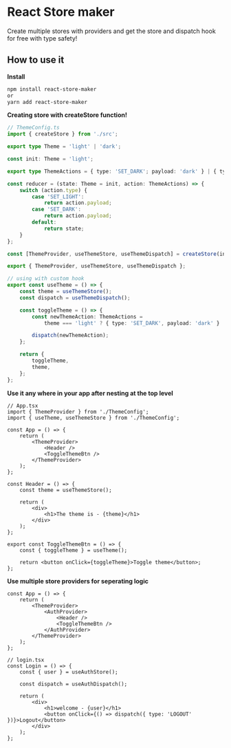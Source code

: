 # React Store maker

Create multiple stores with providers and get the store and dispatch hook for free with type safety!

## How to use it

**Install**

```bash
npm install react-store-maker
or
yarn add react-store-maker
```

**Creating store with createStore function!**

```typescript
// ThemeConfig.ts
import { createStore } from './src';

export type Theme = 'light' | 'dark';

const init: Theme = 'light';

export type ThemeActions = { type: 'SET_DARK'; payload: 'dark' } | { type: 'SET_LIGHT'; payload: 'light' };

const reducer = (state: Theme = init, action: ThemeActions) => {
	switch (action.type) {
		case 'SET_LIGHT':
			return action.payload;
		case 'SET_DARK':
			return action.payload;
		default:
			return state;
	}
};

const [ThemeProvider, useThemeStore, useThemeDispatch] = createStore(init, reducer);

export { ThemeProvider, useThemeStore, useThemeDispatch };

// using with custom hook
export const useTheme = () => {
	const theme = useThemeStore();
	const dispatch = useThemeDispatch();

	const toggleTheme = () => {
		const newThemeAction: ThemeActions =
			theme === 'light' ? { type: 'SET_DARK', payload: 'dark' } : { type: 'SET_LIGHT', payload: 'light' };

		dispatch(newThemeAction);
	};

	return {
		toggleTheme,
		theme,
	};
};
```

**Use it any where in your app after nesting at the top level**

```tsx
// App.tsx
import { ThemeProvider } from './ThemeConfig';
import { useTheme, useThemeStore } from './ThemeConfig';

const App = () => {
	return (
		<ThemeProvider>
			<Header />
			<ToggleThemeBtn />
		</ThemeProvider>
	);
};

const Header = () => {
	const theme = useThemeStore();

	return (
		<div>
			<h1>The theme is - {theme}</h1>
		</div>
	);
};

export const ToggleThemeBtn = () => {
	const { toggleTheme } = useTheme();

	return <button onClick={toggleTheme}>Toggle theme</button>;
};
```

**Use multiple store providers for seperating logic**

```tsx
const App = () => {
	return (
		<ThemeProvider>
			<AuthProvider>
				<Header />
				<ToggleThemeBtn />
			</AuthProvider>
		</ThemeProvider>
	);
};

// login.tsx
const Login = () => {
	const { user } = useAuthStore();

	const dispatch = useAuthDispatch();

	return (
		<div>
			<h1>welcome - {user}</h1>
			<button onClick={() => dispatch({ type: 'LOGOUT' })}>Logout</button>
		</div>
	);
};
```
